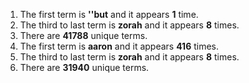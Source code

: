 1. The first term is **''but** and it appears **1** time.
2. The third to last term is **zorah** and it appears **8** times.
3. There are **41788** unique terms.
4. The first term is **aaron** and it appears **416** times.
5. The third to last term is **zorah** and it appears **8** times.
6. There are **31940** unique terms.
